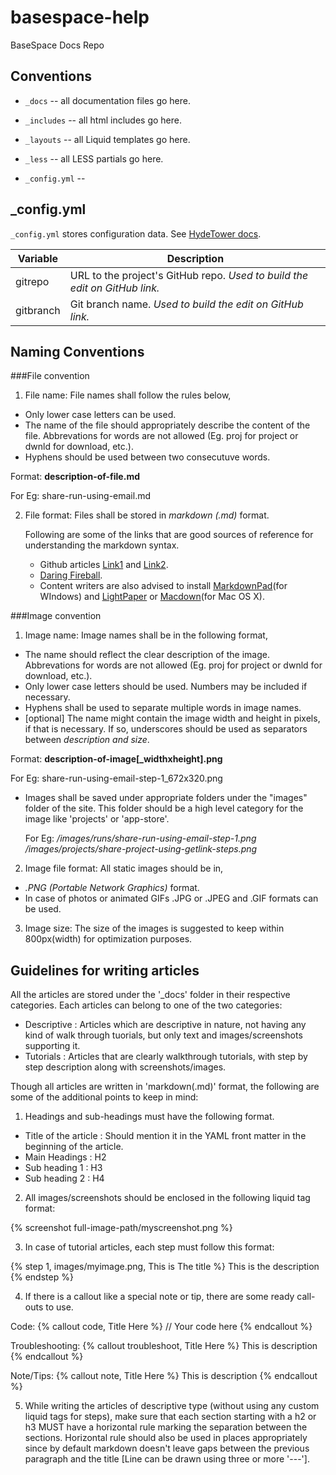 basespace-help
==============

BaseSpace Docs Repo

Conventions
------------

- `_docs` -- all documentation files go here.  
- `_includes` -- all html includes go here.  
- `_layouts` -- all Liquid templates go here.  
- `_less` -- all LESS partials go here.

- `_config.yml` --  

_config.yml
-------------
`_config.yml` stores configuration data. See [HydeTower docs](https://github.com/basespace/SpaceAcademy/blob/master/README.md#hyde-tower).


| Variable					| Description														|
| --------------------- | -----------------------------------------------|
| gitrepo						| URL to the project's GitHub repo. *Used to build the edit on GitHub link.*				|
| gitbranch				| Git branch name. *Used to build the edit on GitHub link.*											|


Naming Conventions
------------------

###File convention

1. File name: File names shall follow the rules below,
  + Only lower case letters can be used.
  + The name of the file should appropriately describe the content of the file. Abbrevations for words are not allowed (Eg. proj for project or dwnld for download, etc.).
  + Hyphens should be used between two consecutuve words.

   Format:    **description-of-file.md**
   
   For Eg: share-run-using-email.md

2. File format: Files shall be stored in *markdown (.md)* format. 

   Following are some of the links that are good sources of reference for understanding the markdown syntax.
   + Github articles [Link1](https://help.github.com/articles/github-flavored-markdown/) and [Link2](https://help.github.com/articles/markdown-basics/).
   + [Daring Fireball](http://daringfireball.net/projects/markdown/syntax).
   + Content writers are also advised to install [MarkdownPad](http://markdownpad.com/)(for WIndows) and [LightPaper](http://www.ashokgelal.com/lightpaper-for-mac/) or [Macdown](http://macdown.uranusjr.com/)(for Mac OS X).

###Image convention

1. Image name: Image names shall be in the following format, 
  + The name should reflect the clear description of the image. Abbrevations for words are not allowed (Eg. proj for project or dwnld for download, etc.).
  + Only lower case letters should be used. Numbers may be included if necessary. 
  + Hyphens shall be used to separate multiple words in image names.
  + [optional] The name might contain the image width and height in pixels, if that is necessary. If so, underscores should be used as separators between *description and size*.

   Format:    **description-of-image[_widthxheight].png**
   
   For Eg: share-run-using-email-step-1_672x320.png
  
  + Images shall be saved under appropriate folders under the "images" folder of the site. This folder should be a high level category for the image like 'projects' or 'app-store'.

    For Eg: */images/runs/share-run-using-email-step-1.png*
            */images/projects/share-project-using-getlink-steps.png*

2. Image file format: All static images should be in,
  + *.PNG (Portable Network Graphics)* format. 
  + In case of photos or animated GIFs .JPG or .JPEG and .GIF formats can be used.

3. Image size: The size of the images is suggested to keep within 800px(width) for optimization purposes.

 
Guidelines for writing articles
-------------------------------

All the articles are stored under the '_docs' folder in their respective categories. Each articles can belong to one of the two categories: 

+ Descriptive : Articles which are descriptive in nature, not having any kind of walk through tuorials, but only text and images/screenshots supporting it.
+ Tutorials : Articles that are clearly walkthrough tutorials, with step by step description along with screenshots/images.

Though all articles are written in 'markdown(.md)' format, the following are some of the additional points to keep in mind:

1. Headings and sub-headings must have the following format.
    
  + Title of the article : Should mention it in the YAML front matter in the beginning of the article.
  + Main Headings : H2
  + Sub heading 1 : H3
  + Sub heading 2 : H4

2. All images/screenshots should be enclosed in the following liquid tag format:

  {% screenshot full-image-path/myscreenshot.png %}

3. In case of tutorial articles, each step must follow this format:

  {% step 1, images/myimage.png, This is The title %}
    This is the description
  {% endstep %}

4. If there is a callout like a special note or tip, there are some ready call-outs to use.

  Code: 
        {% callout code, Title Here %}
          // Your code here
        {% endcallout %}

  Troubleshooting:
        {% callout troubleshoot, Title Here %}
          This is description
        {% endcallout %}

  Note/Tips:
        {% callout note, Title Here %}
          This is description
        {% endcallout %}

5. While writing the articles of descriptive type (without using any custom liquid tags for steps), make sure that each section starting with a h2 or h3 MUST have a horizontal rule marking the separation between the sections. Horizontal rule should also be used in places appropriately since by default markdown doesn't leave gaps between the previous paragraph and the title [Line can be drawn using three or more '---'].  
